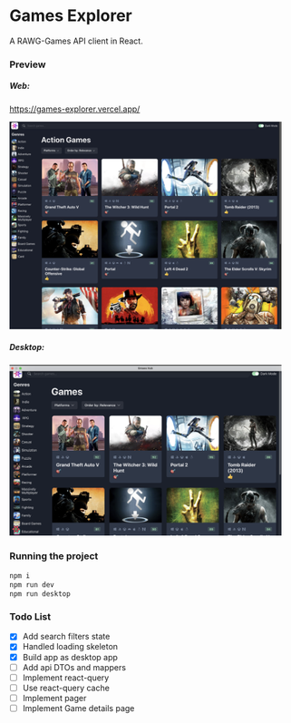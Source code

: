 # Games Explorer
A RAWG-Games API client in React.


### Preview

##### Web:
https://games-explorer.vercel.app/

<img width="480" alt="Screenshot 2022-08-18 at 23 33 02" src="https://github.com/tarekselem/games-explorer/blob/main/public/preview1.png">

##### Desktop:

<img width="480" alt="Screenshot 2022-08-18 at 23 33 02" src="https://github.com/tarekselem/games-explorer/blob/main/public/preview2.png">

### Running the project

```
npm i
npm run dev
npm run desktop
```


### Todo List
- [x] Add search filters state
- [x] Handled loading skeleton
- [x] Build app as desktop app
- [ ] Add api DTOs and mappers
- [ ] Implement react-query
- [ ] Use react-query cache
- [ ] Implement pager
- [ ] Implement Game details page
